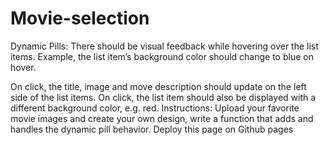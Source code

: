 # Movie-selection
Dynamic Pills:
There should be visual feedback while hovering over the list items. Example, the list item’s background color should change to blue on hover.

On click, the title, image and move description should update on the left side of the list items.
On click, the list item should also be displayed with a different background color, e.g. red.
Instructions:
Upload your favorite movie images and create your own design, write a function that adds and handles the dynamic pill behavior. Deploy this page on Github pages
